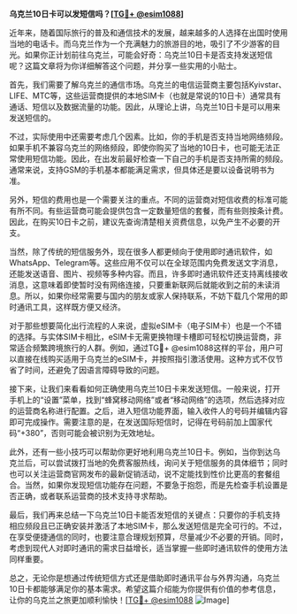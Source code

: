 **乌克兰10日卡可以发短信吗？[[TG💪+ @esim1088](https://t.me/s/esim1088)]**

近年来，随着国际旅行的普及和通信技术的发展，越来越多的人选择在出国时使用当地的电话卡。而乌克兰作为一个充满魅力的旅游目的地，吸引了不少游客的目光。如果你正计划前往乌克兰，可能会好奇：乌克兰10日卡是否支持发送短信呢？这篇文章将为你详细解答这个问题，并分享一些实用的小贴士。

首先，我们需要了解乌克兰的通信市场。乌克兰的电信运营商主要包括Kyivstar、LIFE、MTC等，这些运营商提供的本地SIM卡（也就是常说的10日卡）通常具有通话、短信以及数据流量的功能。因此，从理论上讲，乌克兰10日卡是可以用来发送短信的。

不过，实际使用中还需要考虑几个因素。比如，你的手机是否支持当地网络频段。如果手机不兼容乌克兰的网络频段，即使你购买了当地的10日卡，也可能无法正常使用短信功能。因此，在出发前最好检查一下自己的手机是否支持所需的频段。通常来说，支持GSM的手机基本都能满足需求，但具体还是要以设备说明书为准。

另外，短信的费用也是一个需要关注的重点。不同的运营商对短信收费的标准可能有所不同。有些运营商可能会提供包含一定数量短信的套餐，而有些则按条计费。因此，在购买10日卡之前，建议先查询清楚相关资费信息，以免产生不必要的开支。

当然，除了传统的短信服务外，现在很多人都更倾向于使用即时通讯软件，如WhatsApp、Telegram等。这些应用不仅可以在全球范围内免费发送文字消息，还能发送语音、图片、视频等多种内容。而且，许多即时通讯软件还支持离线接收消息，这意味着即使暂时没有网络连接，只要重新联网后就能收到之前的未读消息。所以，如果你经常需要与国内的朋友或家人保持联系，不妨下载几个常用的即时通讯工具，这样既方便又经济。

对于那些想要简化出行流程的人来说，虚拟eSIM卡（电子SIM卡）也是一个不错的选择。与实体SIM卡相比，eSIM卡无需更换物理卡槽即可轻松切换运营商，非常适合频繁跨境旅行的人群。例如，通过TG💪+ @esim1088这样的平台，用户可以直接在线购买适用于乌克兰的eSIM卡，并按照指引激活使用。这种方式不仅节省了时间，还避免了因语言障碍导致的问题。

接下来，让我们来看看如何正确使用乌克兰10日卡来发送短信。一般来说，打开手机上的“设置”菜单，找到“蜂窝移动网络”或者“移动网络”的选项，然后选择对应的运营商名称进行配置。之后，进入短信功能界面，输入收件人的号码并编辑内容即可完成操作。需要注意的是，在发送国际短信时，记得在号码前加上国家代码“+380”，否则可能会被识别为无效地址。

此外，还有一些小技巧可以帮助你更好地利用乌克兰10日卡。例如，当你到达乌克兰后，可以尝试拨打当地的免费客服热线，询问关于短信服务的具体细节；同时也可以关注运营商官网发布的最新促销活动，说不定能找到性价比更高的套餐组合。当然，如果你发现短信功能存在问题，不要急于抱怨，而是先检查手机设置是否正确，或者联系运营商的技术支持寻求帮助。

最后，我们再来总结一下乌克兰10日卡能否发短信的关键点：只要你的手机支持相应频段且已正确安装并激活了本地SIM卡，那么发送短信是完全可行的。不过，在享受便捷通信的同时，也要注意合理规划预算，尽量减少不必要的开销。同时，考虑到现代人对即时通讯的需求日益增长，适当掌握一些即时通讯软件的使用方法同样重要。

总之，无论你是想通过传统短信方式还是借助即时通讯平台与外界沟通，乌克兰10日卡都能够满足你的基本需求。希望这篇介绍能为你提供有价值的参考信息，让你的乌克兰之旅更加顺利愉快！[[TG💪+ @esim1088](https://t.me/s/esim1088) ![Image](https://i.postimg.cc/4NQfJmqS/Snipaste-2025-05-13-00-14-12.png)]
